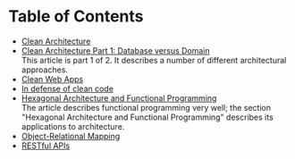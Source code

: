 # Table of Contents

- [Clean Architecture](./clean-architecture)
- [Clean Architecture Part 1: Database versus Domain](https://crosp.net/blog/software-architecture/clean-architecture-part-1-databse-vs-domain/)<br />
    This article is part 1 of 2. It describes a number of different architectural approaches.
- [Clean Web Apps](https://medium.com/@bernardo.teixeira.691/how-to-use-startup-cs-with-clean-architecture-4c5f8cd9edd4)
- [In defense of clean code](https://levelup.gitconnected.com/in-defense-of-clean-code-2592165487d4)
- [Hexagonal Architecture and Functional Programming](https://medium.com/@jondot/functional-programming-with-python-for-people-without-time-1eebdbd9526c)<br />
    The article describes functional programming very well; the section "Hexagonal Architecture and Functional Programming" describes its applications to architecture.
- [Object-Relational Mapping](./orm/)
- [RESTful APIs](./restful-apis/)
